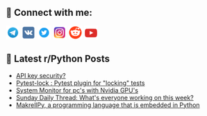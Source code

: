 ## 🔎 Connect with me:
[<img src="https://github.com/bullbesh/bullbesh/blob/main/images/Telegram.png" width="32" height="32" />](https://t.me/bullbesh)
[<img src="https://github.com/bullbesh/bullbesh/blob/main/images/VK.png" width="32" height="32" />](https://vk.com/bullbesh)
[<img src="https://github.com/bullbesh/bullbesh/blob/main/images/Twitter.png" width="32" height="32" />](https://twitter.com/bullbesh1)
[<img src="https://github.com/bullbesh/bullbesh/blob/main/images/Instagram.png" width="32" height="32" />](https://www.instagram.com/bullbesh)
[<img src="https://github.com/bullbesh/bullbesh/blob/main/images/Reddit.png" width="32" height="32" />](https://www.reddit.com/user/bullbesh)
[<img src="https://github.com/bullbesh/bullbesh/blob/main/images/YouTube.png" width="32" height="32" />](https://www.youtube.com/channel/UCtfjRs6uzgq5mfm8S06WTcg)

## 📕 Latest r/Python Posts
<!-- BLOG-POST-LIST:START -->
- [API key security?](https://www.reddit.com/r/Python/comments/1aig0v5/api_key_security/)
- [Pytest-lock : Pytest plugin for &quot;locking&quot; tests](https://www.reddit.com/r/Python/comments/1aibjf6/pytestlock_pytest_plugin_for_locking_tests/)
- [System Monitor for pc&#39;s with Nvidia GPU&#39;s](https://www.reddit.com/r/Python/comments/1aiauur/system_monitor_for_pcs_with_nvidia_gpus/)
- [Sunday Daily Thread: What&#39;s everyone working on this week?](https://www.reddit.com/r/Python/comments/1aia42i/sunday_daily_thread_whats_everyone_working_on/)
- [MakrellPy, a programming language that is embedded in Python](https://www.reddit.com/r/Python/comments/1ai9iep/makrellpy_a_programming_language_that_is_embedded/)
<!-- BLOG-POST-LIST:END -->
